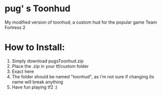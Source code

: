 # pug' s Toonhud
My modified version of toonhud; a custom hud for the popular game Team Fortress 2

# How to Install:
1. Simply download pugsToonhud.zip
2. Place the .zip in your tf/custom folder
3. Exact here
4. The folder should be named "toonhud", as i'm not sure if changing its name will break anything
5. Have fun playing tf2 :)
